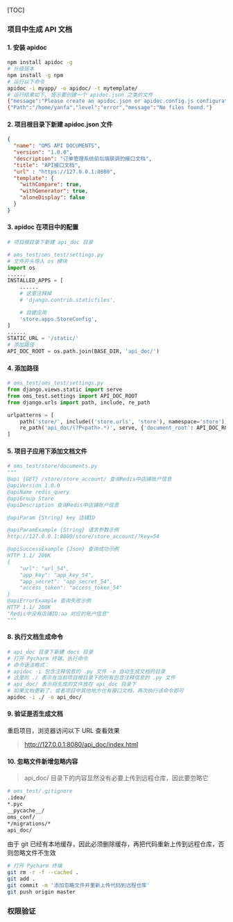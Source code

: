[TOC]

### 项目中生成 API 文档

#### 1. 安装 apidoc

```bash
npm install apidoc -g
# 升级版本
npm install -g npm
# 运行以下命令
apidoc -i myapp/ -o apidoc/ -t mytemplate/
# 运行结果如下, 提示要创建一个 apidoc.json 之类的文件
{"message":"Please create an apidoc.json or apidoc.config.js configuration file or add an 'apidoc' key to your package.json.","level":"warn"}
{"Path":"/home/yanfa","level":"error","message":"No files found."}
```

#### 2. 项目根目录下新建 apidoc.json 文件

```json
{
  "name": "OMS API DOCUMENTS",
  "version": "1.0.0",
  "description": "订单管理系统前后端联调的接口文档",
  "title": "API接口文档",
  "url" : "https://127.0.0.1:8080",
  "template": {
    "withCompare": true,
    "withGenerator": true,
    "aloneDisplay": false
  }
}
```

#### 3. apidoc 在项目中的配置

```python
# 项目根目录下新建 api_doc 目录

# oms_test/oms_test/settings.py
# 文件开头导入 os 模块
import os
......
INSTALLED_APPS = [
    ......
    # 这里注释掉
    # 'django.contrib.staticfiles',

    # 自建应用
    'store.apps.StoreConfig',
]
......
STATIC_URL = '/static/'
# 添加路径
API_DOC_ROOT = os.path.join(BASE_DIR, 'api_doc/')
```

#### 4. 添加路径

```python
# oms_test/oms_test/settings.py
from django.views.static import serve
from oms_test.settings import API_DOC_ROOT
from django.urls import path, include, re_path

urlpatterns = [
    path('store/', include(('store.urls', 'store'), namespace='store')),
    re_path('api_doc/(?P<path>.*)', serve, {'document_root': API_DOC_ROOT}),
]
```

#### 5. 项目子应用下添加文档文件

```python
# oms_test/store/documents.py
"""
@api {GET} /store/store_account/ 查询Redis中店铺账户信息
@apiVersion 1.0.0
@apiName redis_query
@apiGroup Store
@apiDescription 查询Redis中店铺账户信息

@apiParam {String} key 店铺ID

@apiParamExample {String} 请求参数示例
http://127.0.0.1:8080/store/store_account/?key=54

@apiSuccessExample {Json} 查询成功示例
HTTP 1.1/ 200K
{
    "url": "url_54",
    "app_key": "app_key_54",
    "app_secret": "app_secret_54",
    "access_token": "access_token_54"
}
@apiErrorExample 查询失败示例
HTTP 1.1/ 200K
"Redis中没有店铺ID:aa 对应的账户信息"
"""
```

#### 8. 执行文档生成命令

```bash
# api_doc 目录下新建 docs 目录
# 打开 Pycharm 终端，执行命令
# 命令语法格式：
# apidoc -i 包含注释信息的 .py 文件 -o 自动生成文档的目录
# 这里的 ./ 表示在当前项目根目录下的所有包含注释信息的 .py 文件
# api_doc/ 表示将生成的文件放在 api_doc 目录下
# 如果文档更新了，或者项目中其他地方也有接口文档，再次执行该命令即可
apidoc -i ./ -o api_doc/
```

#### 9. 验证是否生成文档

重启项目，浏览器访问以下 URL 查看效果

>http://127.0.0.1:8080/api_doc/index.html

#### 10. 忽略文件新增忽略内容

>api_doc/ 目录下的内容显然没有必要上传到远程仓库，因此要忽略它

```bash
# oms_test/.gitignore
.idea/
*.pyc
__pycache__/
oms_conf/
*/migrations/*
api_doc/
```

由于 git 已经有本地缓存，因此必须删除缓存，再把代码重新上传到远程仓库，否则忽略文件不生效

```bash
# 打开 Pycharm 终端
git rm -r -f --cached .
git add .
git commit -m '添加忽略文件并重新上传代码到远程仓库'
git push origin master
```

### 



### 权限验证